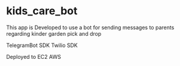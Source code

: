 # kids_care_bot
This app is Developed to use a bot for sending messages to parents regarding kinder garden pick and drop

TelegramBot SDK
Twilio SDK

Deployed to EC2 AWS
